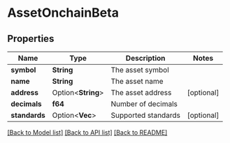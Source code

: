 # AssetOnchainBeta

## Properties

Name | Type | Description | Notes
------------ | ------------- | ------------- | -------------
**symbol** | **String** | The asset symbol | 
**name** | **String** | The asset name | 
**address** | Option<**String**> | The asset address | [optional]
**decimals** | **f64** | Number of decimals | 
**standards** | Option<**Vec<String>**> | Supported standards | [optional]

[[Back to Model list]](../README.md#documentation-for-models) [[Back to API list]](../README.md#documentation-for-api-endpoints) [[Back to README]](../README.md)


